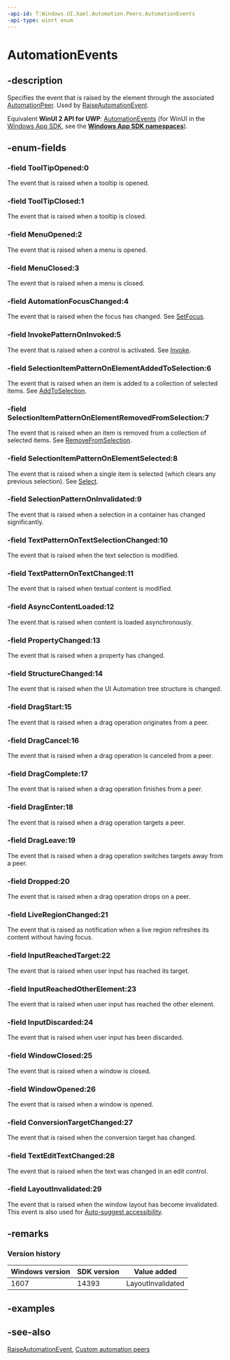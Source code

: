 ```yaml
---
-api-id: T:Windows.UI.Xaml.Automation.Peers.AutomationEvents
-api-type: winrt enum
---
```


<!-- Enumeration syntax
public enum Windows.UI.Xaml.Automation.Peers.AutomationEvents : int
-->

# AutomationEvents

## -description
Specifies the event that is raised by the element through the associated [AutomationPeer](automationpeer.md). Used by [RaiseAutomationEvent](automationpeer_raiseautomationevent_2027563412.md).

Equivalent **WinUI 2 API for UWP**: [AutomationEvents](/windows/winui/api/microsoft.ui.xaml.automation.peers.automationevents) (for WinUI in the [Windows App SDK](/windows/apps/windows-app-sdk/), see the **[Windows App SDK namespaces](/windows/windows-app-sdk/api/winrt/)**).

## -enum-fields
### -field ToolTipOpened:0
The event that is raised when a tooltip is opened.

### -field ToolTipClosed:1
The event that is raised when a tooltip is closed.

### -field MenuOpened:2
The event that is raised when a menu is opened.

### -field MenuClosed:3
The event that is raised when a menu is closed.

### -field AutomationFocusChanged:4
The event that is raised when the focus has changed. See [SetFocus](automationpeer_setfocus_192955311.md).

### -field InvokePatternOnInvoked:5
The event that is raised when a control is activated. See [Invoke](buttonautomationpeer_invoke_1893356988.md).

### -field SelectionItemPatternOnElementAddedToSelection:6
The event that is raised when an item is added to a collection of selected items. See [AddToSelection](radiobuttonautomationpeer_addtoselection_1271464825.md).

### -field SelectionItemPatternOnElementRemovedFromSelection:7
The event that is raised when an item is removed from a collection of selected items. See [RemoveFromSelection](radiobuttonautomationpeer_removefromselection_1451724986.md).

### -field SelectionItemPatternOnElementSelected:8
The event that is raised when a single item is selected (which clears any previous selection). See [Select](radiobuttonautomationpeer_select_431777312.md).

### -field SelectionPatternOnInvalidated:9
The event that is raised when a selection in a container has changed significantly.

### -field TextPatternOnTextSelectionChanged:10
The event that is raised when the text selection is modified.

### -field TextPatternOnTextChanged:11
The event that is raised when textual content is modified.

### -field AsyncContentLoaded:12
The event that is raised when content is loaded asynchronously.

### -field PropertyChanged:13
The event that is raised when a property has changed.

### -field StructureChanged:14
The event that is raised when the UI Automation tree structure is changed.

### -field DragStart:15
The event that is raised when a drag operation originates from a peer.

### -field DragCancel:16
The event that is raised when a drag operation is canceled from a peer.

### -field DragComplete:17
The event that is raised when a drag operation finishes from a peer.

### -field DragEnter:18
The event that is raised when a drag operation targets a peer.

### -field DragLeave:19
The event that is raised when a drag operation switches targets away from a peer.

### -field Dropped:20
The event that is raised when a drag operation drops on a peer.

### -field LiveRegionChanged:21
The event that is raised as notification when a live region refreshes its content without having focus.

### -field InputReachedTarget:22
The event that is raised when user input has reached its target.

### -field InputReachedOtherElement:23
The event that is raised when user input has reached the other element.

### -field InputDiscarded:24
The event that is raised when user input has been discarded.

### -field WindowClosed:25
The event that is raised when a window is closed.

### -field WindowOpened:26
The event that is raised when a window is opened.

### -field ConversionTargetChanged:27
The event that is raised when the conversion target has changed.

### -field TextEditTextChanged:28
The event that is raised when the text was changed in an edit control.

### -field LayoutInvalidated:29
The event that is raised when the window layout has become invalidated. This event is also used for [Auto-suggest accessibility](/windows/uwp/accessibility/accessible-text-requirements#auto-suggest_accessibility).


## -remarks

### Version history

| Windows version | SDK version | Value added |
| -- | -- | -- |
| 1607 | 14393 | LayoutInvalidated |

## -examples

## -see-also
[RaiseAutomationEvent](automationpeer_raiseautomationevent_2027563412.md), [Custom automation peers](/windows/uwp/accessibility/custom-automation-peers)
